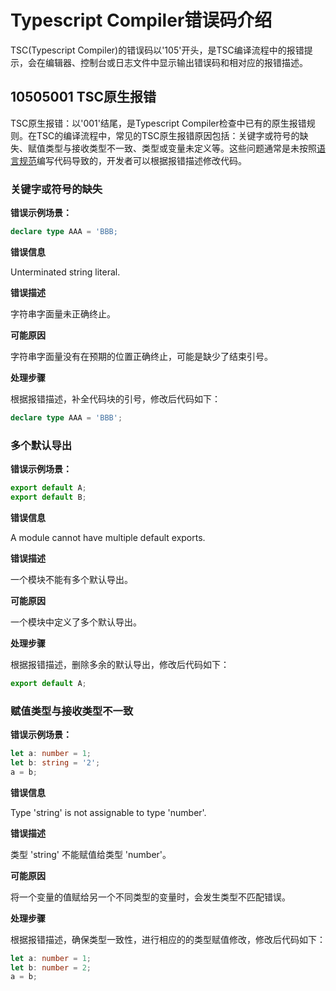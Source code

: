 # Typescript Compiler错误码介绍
<!--Kit: ArkTS-->
<!--Subsystem: ArkCompiler-->
<!--Owner: @zju-wyx-->
<!--Designer: @xiao-peiyang; @liyancheng-->
<!--Tester: @kirl75; @zsw_zhushiwei-->
<!--Adviser: @foryourself-->

TSC(Typescript Compiler)的错误码以'105'开头，是TSC编译流程中的报错提示，会在编辑器、控制台或日志文件中显示输出错误码和相对应的报错描述。

## 10505001 TSC原生报错

TSC原生报错：以'001'结尾，是Typescript Compiler检查中已有的原生报错规则。在TSC的编译流程中，常见的TSC原生报错原因包括：关键字或符号的缺失、赋值类型与接收类型不一致、类型或变量未定义等。这些问题通常是未按照[语言规范](https://developer.huawei.com/consumer/cn/doc/harmonyos-guides/introduction-to-arkts)编写代码导致的，开发者可以根据报错描述修改代码。

### 关键字或符号的缺失

**错误示例场景：**

```typescript
declare type AAA = 'BBB;
```

**错误信息**

Unterminated string literal.

**错误描述**

字符串字面量未正确终止。

**可能原因**

字符串字面量没有在预期的位置正确终止，可能是缺少了结束引号。

**处理步骤**

根据报错描述，补全代码块的引号，修改后代码如下：

```typescript
declare type AAA = 'BBB';
```

### 多个默认导出

**错误示例场景：**

```typescript
export default A;
export default B;
```

**错误信息**

A module cannot have multiple default exports.

**错误描述**

一个模块不能有多个默认导出。

**可能原因**

一个模块中定义了多个默认导出。

**处理步骤**

根据报错描述，删除多余的默认导出，修改后代码如下：

```typescript
export default A;
```

### 赋值类型与接收类型不一致

**错误示例场景：**

```typescript
let a: number = 1;
let b: string = '2';
a = b;
```

**错误信息**

Type 'string' is not assignable to type 'number'.

**错误描述**

类型 'string' 不能赋值给类型 'number'。

**可能原因**

将一个变量的值赋给另一个不同类型的变量时，会发生类型不匹配错误。

**处理步骤**

根据报错描述，确保类型一致性，进行相应的的类型赋值修改，修改后代码如下：

```typescript
let a: number = 1;
let b: number = 2;
a = b;
```